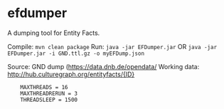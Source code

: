 # efdumper
A dumping tool for Entity Facts.

Compile: ``mvn clean package``
Run: ``java -jar EFDumper.jar`` OR ``java -jar EFDumper.jar -i GND.ttl.gz -o myEFDump.json``

Source: GND dump (https://data.dnb.de/opendata/
Working data: http://hub.culturegraph.org/entityfacts/{ID}
```
	MAXTHREADS = 16
	MAXTHREADRERUN = 3
	THREADSLEEP = 1500
```